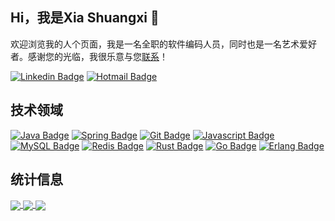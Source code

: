 ## Hi，我是Xia Shuangxi 👋

欢迎浏览我的人个页面，我是一名全职的软件编码人员，同时也是一名艺术爱好者。感谢您的光临，我很乐意与您[联系](https://www.linkedin.com/in/xiashuangxi/)！

[![Linkedin Badge](https://img.shields.io/static/v1?&logo=LinkedIn&label=LinkedIn&message=xiashuangxi&color=0077B5&style=flat-square&link=https://www.linkedin.com/in/xiashuangxi/)](https://www.linkedin.com/in/xiashuangxi/)
[![Hotmail Badge](https://img.shields.io/static/v1?&logo=Microsoft%20Outlook&label=Email&message=xiashuangxi&color=0078D4&style=flat-square&link=mailto:xiashuangxi@hotmail.com)](mailto:xiashuangxi@hotmail.com)

## 技术领域

[![Java Badge](https://img.shields.io/static/v1?&logo=Java&label=Java&message=Java&color=007396&style=flat-square)](https://img.shields.io/static/v1?&logo=Java&label=Java&message=Java&color=0077B5&style=flat-square)
[![Spring Badge](https://img.shields.io/static/v1?&logo=Spring&label=Spring&message=Spring&color=6DB33F&style=flat-square)](https://img.shields.io/static/v1?&logo=Spring&label=Spring&message=Spring&color=6DB33F&style=flat-square)
[![Git Badge](https://img.shields.io/static/v1?&logo=Git&label=Git&message=Git&color=F05032&style=flat-square)](https://img.shields.io/static/v1?&logo=Git&label=Git&message=Git&color=F05032&style=flat-square)
[![Javascript Badge](https://img.shields.io/static/v1?&logo=JavaScript&label=JavaScript&message=JavaScript&color=F7DF1E&style=flat-square)](https://img.shields.io/static/v1?&logo=JavaScript&label=JavaScript&message=JavaScript&color=F7DF1E&style=flat-square)
[![MySQL Badge](https://img.shields.io/static/v1?&logo=MySQL&label=MySQL&message=MySQL&color=4479A1&style=flat-square)](https://img.shields.io/static/v1?&logo=MySQL&label=MySQL&message=MySQL&color=4479A1&style=flat-square)
[![Redis Badge](https://img.shields.io/static/v1?&logo=Redis&label=Redis&message=Redis&color=DC382D&style=flat-square)](https://img.shields.io/static/v1?&logo=Redis&label=Redis&message=Redis&color=DC382D&style=flat-square)
[![Rust Badge](https://img.shields.io/static/v1?&logo=Rust&label=Rust&message=Rust&color=000000&style=flat-square)](https://img.shields.io/static/v1?&logo=Rust&label=Rust&message=Rust&color=000000&style=flat-square)
[![Go Badge](https://img.shields.io/static/v1?&logo=Go&label=Go&message=Go&color=4479A1&style=flat-square)](https://img.shields.io/static/v1?&logo=Go&label=Go&message=Go&color=4479A1&style=flat-square)
[![Erlang Badge](https://img.shields.io/static/v1?&logo=Erlang&label=Erlang&message=Erlang&color=A90533&style=flat-square)](https://img.shields.io/static/v1?&logo=Erlang&label=Erlang&message=Erlang&color=A90533&style=flat-square)

## 统计信息

<a href="https://github.com/xiashuangxi/xiashuangxi">
  <img align="center" src="https://github-readme-stats.vercel.app/api/top-langs/?username=xiashuangxi&layout=compact&langs_count=10&hide_border=true" />
</a>
<a href="https://github.com/xiashuangxi/xiashuangxi">
  <img align="center" src="https://github-readme-stats.vercel.app/api?username=xiashuangxi&layout=compact&hide_border=true" />
</a>
<a href="https://github.com/xiashuangxi/xiashuangxi">
  <img align="center" src="https://github-readme-stats.vercel.app/api/wakatime?username=xiashuangxi&layout=compact&hide_border=true" />
</a>




<!--
**xiashuangxi/xiashuangxi** is a ✨ _special_ ✨ repository because its `README.md` (this file) appears on your GitHub profile.

Here are some ideas to get you started:

- 🔭 I’m currently working on ...
- 🌱 I’m currently learning ...
- 👯 I’m looking to collaborate on ...
- 🤔 I’m looking for help with ...
- 💬 Ask me about ...
- 📫 How to reach me: ...
- 😄 Pronouns: ...
- ⚡ Fun fact: ...
-->
